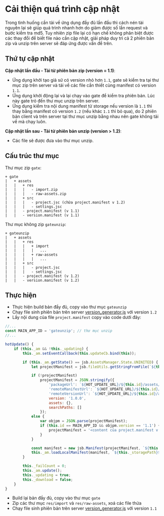 # **Cải thiện quá trình cập nhật**

Trong tình huống cần tải về ứng dụng đầy đủ lần đầu thì cách nén tài nguyên lại sẽ giúp quá trình nhanh hơn do giảm được số lần request và bước kiểm tra md5. Tuy nhiên zip file lại có hạn chế không phân biệt được các thay đổi để biết file nào cần cập nhật, giải pháp duy trì cả 2 phiên bản zip và unzip trên server sẽ đáp ứng được vấn đề trên.

## **Thứ tự cập nhật**

**Cập nhật lần đầu - Tải từ phiên bản zip (version = 1.1)**: 
* Ứng dụng khởi tạo giả sử có version nhỏ hơn `1.1`, gate sẽ kiểm tra tại thư mục zip trên server và tải về các file cần thiết cùng manifest có version `1.1`. 
* Ứng dụng khởi động lại và lại chạy vào gate để kiểm tra phiên bản. Lúc này gate trỏ đến thư mục unzip trên server. 
* Ứng dụng kiểm tra nội dung manifest từ storage nếu version là `1.1` thì thay bằng manifest có version `1.2` (nếu khác `1.1` thì bỏ qua), do 2 phiên bản client và trên server tại thư mục unzip bằng nhau nên gate không tải về mà chạy luôn.

**Cập nhật lần sau - Tải từ phiên bản unzip (version > 1.2)**: 
* Các file sẽ được đưa vào thư mục unzip.

## **Cấu trúc thư mục**
Thư mục zip `gate`:
```
+ gate
|   + assets
|   |   + res
|   |   |   - import.zip
|   |   |   - raw-assets.zip
|   |   + src
|   |   |   - project.jsc (chứa project.manifest v 1.2)
|   |   |   - settings.jsc
|   |   - project.manifest (v 1.1)
|   |   - version.manifest (v 1.1)
```

Thư mục không zip `gateunzip`:
```
+ gateunzip
|   + assets
|   |   + res
|   |   |   + import
|   |   |   |   ...
|   |   |   + raw-assets
|   |   |   |   ...
|   |   + src
|   |   |   - project.jsc
|   |   |   - settings.jsc
|   |   - project.manifest (v 1.2)
|   |   - version.manifest (v 1.2)
```

## **Thực hiện**

* Thực hiện build bản đầy đủ, copy vào thư mục `gateunzip`
* Chạy file sinh phiên bản trên server [version_generator.js](./src/version_generator.js) với version `1.2`
* Lấy nội dung của file `project.manifest` copy vào code dưới đây:

```js
//...
const MAIN_APP_ID = 'gateunzip'; // thư mục unzip
//...

hotUpdate() {
    if (this._am && !this._updating) {
        this._am.setEventCallback(this.updateCb.bind(this));

        if (this._am.getState() == jsb.AssetsManager.State.UNINITED) {
            let projectManifest = jsb.fileUtils.getStringFromFile(`${this._storagePath}${this.id}/project.manifest`);

            if (!projectManifest)
                projectManifest = JSON.stringify({
                    'packageUrl': `${HOT_UPDATE_URL}/${this.id}/assets/`,
                    'remoteManifestUrl': `${HOT_UPDATE_URL}/${this.id}/assets/project.manifest`,
                    'remoteVersionUrl': `${HOT_UPDATE_URL}/${this.id}/assets/version.manifest`,
                    version: '1.0.0',
                    assets: {},
                    searchPaths: []
                });
            else {
                var objpm = JSON.parse(projectManifest);
                if (this.id == MAIN_APP_ID && objpm.version == '1.1') {
                    projectManifest = '<content của project.manifest v 1.2 thư mục gateunzip>';                    
                }        
            }

            const manifest = new jsb.Manifest(projectManifest, `${this._storagePath}${this.id}`);
            this._am.loadLocalManifest(manifest, `${this._storagePath}${this.id}`);
        }

        this._failCount = 0;
        this._am.update();
        this._updating = true;
        this._download = false;
    }
}
```

* Build lại bản đầy đủ, copy vào thư mục `gate`
* Zip các thư mục `res/import` và `res/raw-assets`, xoá các file thừa
* Chạy file sinh phiên bản trên server [version_generator.js](./src/version_generator.js) với version `1.1`
